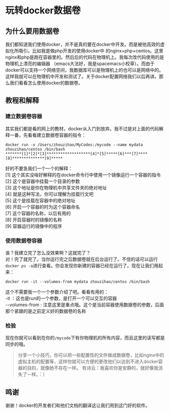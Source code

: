 # 玩转docker数据卷

## 为什么要用数据卷
我们都知道我们使用docker，并不是真的要在docker中开发。而是被他高效的虚拟化所吸引。比如我是做php开发的使用docker中
的nginx+php+centos。这里nginx和php是跑在容器里的。然后后的代码在物理机上。我每次改代码使用的是物理机上漂亮的编辑器
（emacs大法好，我是spacemacs小校草）。而由于docker可以支持一个网络空间，我数据库可以是物理机上的也可以是网络中的。
这样我就可以在物理机中开发和测试了。关于docker配置网络我们以后再讲。那么我们看看怎么使用docker的数据卷。
## 教程和解释
### 建立数据卷容器
其实我们都是看的网上的教材，docker从入门到放弃。我不过是对上面的代码解释一番，先看看建立数据卷容器的指令：
```
docker run -v /Users/zhouzihao/MyCodes:/mycode --name mydata zhouzihao/centos /bin/bash
*******[1]*[2]*[3]*******************[4]*[5]*****[6]***[7]****[8]**************[9]*****
```
好的不要急我们一个一个的解释：  
[1] 这个其实没啥好解释的在docker命令行中使用一个镜像运行一个容器的指令  
[2] 这个是容器中挂载一个目录的参数  
[3] 这个地址是你在物理机中共享文件夹的绝对地址  
[4] 就是这种写法，你可以理解为挂载行文吧  
[5] 这个是挂载在容器中的绝对地址  
[6] 开启一个容器的时为这个容器命名  
[7] 这个容器的名称，以后有用的  
[8] 开启容器时的镜像的名称  
[9] 容器运行的镜像中的程序
### 使用数据卷容器
诶？我建立完了怎么没效果啊？这就完了？  
对！完了就完了。当你运行完之后数据卷就在后台运行了。不信的话可以运行
`docker ps -a`进行查看。你会发现你新建的容器已经在运行了。现在让我们用起来：  
```
docker run -it --volumes-from mydata zhouzihao/centos /bin/bash
```
这个不需要我一个一个参数介绍了吧。看看有用的：  
-it ：这也是run的一个参数，是打开一个可以交互的容器  
--volumes-from : 注意这里是重点哦。这个是当前容器使用数据卷的参数，后面那个紧跟的是之前定义好的数据卷的名称  
### 检验
现在你就可以看到在你的`/mycode`下有你物理机的所有内容，而且这里的读写都是同步的哦。
> 分享一个小技巧，你可以把一些配置性的文件做成数据卷，比如nginx中的虚拟主机的配置等，这样你就可以方便的更改他们以达到不进入docker容器的目的，就像她不存在一样。
> 有诗云：我喜欢你是安静的，就好像我消失了一样。：）

## 鸣谢
谢谢！docker的开发者们和他们文档的翻译这让我们用到这门好的软件。
